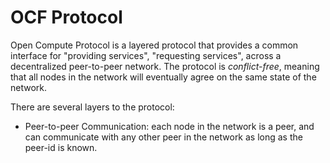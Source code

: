 # OCF Protocol

Open Compute Protocol is a layered protocol that provides a common interface for "providing services", "requesting services", across a decentralized peer-to-peer network. The protocol is *conflict-free*, meaning that all nodes in the network will eventually agree on the same state of the network.

There are several layers to the protocol:

- Peer-to-peer Communication: each node in the network is a peer, and can communicate with any other peer in the network as long as the peer-id is known.
